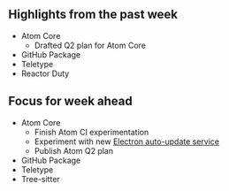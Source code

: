 ## Highlights from the past week

- Atom Core
  - Drafted Q2 plan for Atom Core
- GitHub Package
- Teletype
- Reactor Duty

## Focus for week ahead

- Atom Core
  - Finish Atom CI experimentation
  - Experiment with new [Electron auto-update service](https://electronjs.org/blog/autoupdating-electron-apps)
  - Publish Atom Q2 plan
- GitHub Package
- Teletype
- Tree-sitter

